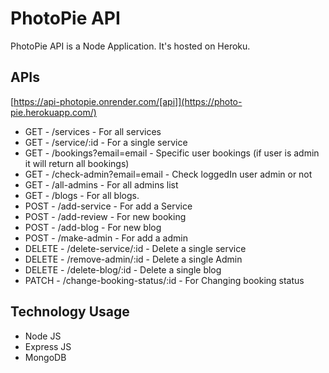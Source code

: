 # PhotoPie API

PhotoPie API is a Node Application. It's hosted on Heroku.

## APIs

[https://api-photopie.onrender.com/[api]](https://photo-pie.herokuapp.com/)

* GET - /services - For all services
* GET - /service/:id - For a single service
* GET - /bookings?email=email - Specific user bookings (if user is admin it will return all bookings)
* GET - /check-admin?email=email - Check loggedIn user admin or not
* GET - /all-admins - For all admins list
* GET - /blogs - For all blogs.
* POST - /add-service - For add a Service
* POST - /add-review - For new booking
* POST - /add-blog - For new blog
* POST - /make-admin - For add a admin
* DELETE - /delete-service/:id - Delete a single service
* DELETE - /remove-admin/:id - Delete a single Admin
* DELETE - /delete-blog/:id - Delete a single blog
* PATCH - /change-booking-status/:id - For Changing booking status

## Technology Usage

* Node JS
* Express JS
* MongoDB
